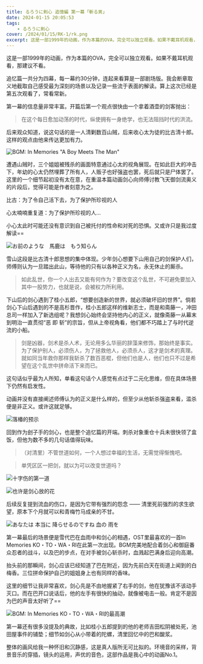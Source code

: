 ```yaml
---
title: るろうに剣心 追憶編 第一幕「斬る男」
date: 2024-01-15 20:05:53
tags:
    - るろうに剣心
cover: /2024/01/15/RK-1/rk.png
excerpt: 这是一部1999年的动画，作为本篇的OVA，完全可以独立观看。如果不戴耳机观看，那建议不看...
---
```


这是一部1999年的动画，作为本篇的OVA，完全可以独立观看。如果不戴耳机观看，那建议不看。

追忆篇一共分为四幕，每一幕约30分钟，连起来看算是一部剧场版。我会断章取义地截取自己感受最为深刻的场景以及记录一些流于表面的解读。算上这次已经是第五次观看了，常看常新。

第一幕的信息量非常丰富。开篇后第一个观点很快由一个拿着酒壶的剑客抛出：

> 在这个每日愈加动荡的时代，纵使拥有一身绝学，也无法阻挡时代的洪流。

后来观众知道，说这句话的是一人清剿数百山贼，后来收心太为徒的比古清十郎。这样的观点由他来传达更加有力。

![BGM: In Memories "A Boy Meets The Man"](A_boy_meets_the_man.png) 

遭遇山贼时，三个姐姐被残杀的画面特意通过心太的视角展现。在如此巨大的冲击下，年幼的心太仍然埋葬了所有人，人贩子也好强盗也罢，死后就只是尸体罢了。这里的一个细节起初没有太在意，在重温本篇动画剑心向师傅讨教飞天御剑流奥义的片段后，觉得可能是作者刻意为之。

比古：为了令自己活下去，为了保护所珍视的人

心太喃喃重复道：为了保护所珍视的人...

小心太此时可能还没有意识到自己被托付的性命和对死的恐惧。又或许只是我过度解读==

![お前のような　馬鹿は　もう知らん](snow.png)

雪山这段是比古清十郎思想的集中体现。少年剑心想要下山用自己的剑保护人们，师傅则认为一旦踏出此山，等待他的只有以各种正义为名，永无休止的厮杀。

> 如此乱世，你一个人出去又能有何作为？要改变这个乱世，不可避免要加入其中一股势力，也就是说，会被权力所利用。

下山后的剑心遇到了桂小五郎，“想要创造新的世界，就必须破坏旧的世界”。倘若剑心下山后遇到的不是高杉晋作，桂小五郎这样的维新志士，而是和斋藤一，冲田总司一样加入了新选组呢？我想剑心始终会坚持他内心的正义，就像斋藤一从幕末到明治一直贯彻“恶 即 斩”的宗旨，但从上帝视角看，他们都不巧踏上了与时代逆流的小船。

> 剑是凶器，剑术是杀人术，无论用多么华丽的辞藻来修饰，那始终是事实。为了保护别人，必须伤人，为了拯救他人，必须杀人，这才是剑术的真理。就如同当年救你那样我斩杀了数百恶棍，但他们也是人，他们也只不过是希望在这个乱世中拼命活下来而已。

这句话似乎最为人所知，单看这句话个人感觉有点过于二元化思维，但在具体场景下仍然有启发性。

动画并没有直接阐述师傅认为的正义是什么样的，但至少从他斩杀强盗来看，滥杀便是非正义。或许这就足够。

![落椿的预示](kenshin.png)

回到作为刽子手的剑心，也是整个追忆篇的开端。刺杀对象重仓十兵未很快领了盒饭，但他为数不多的几句话值得玩味。

> （对清里）不管世道如何，一个人想过幸福的生活，无需觉得惭愧吧。

> 单凭区区一把剑，就以为可以改变世道吗？

![十字伤的第一道](scar.png)

![也许是剑心放的花](kiyosato.png)

后续反复提到流血的伤口，是因为它带有强烈的怨念 —— 清里死前强烈的求生欲望，原本下个月就可以和青梅竹马成亲的不甘。

![あなたは 本当に 降らせるのですね 血の 雨を](tomoe.png)

第一幕最后的场景便是雪代巴在血雨中和剑心的相遇，OST里最喜欢的一首In Memories KO・TO・WA・RI在此第一次出现。BGM完美地配合着剑心和御庭番众忍者的战斗，以及巴的步点，在对手被剑心斩杀时，血溅起巴满身后迎向高潮。

抬头前的那瞬间，剑心应该已经知道了巴在附近，因为先前白天在街道上闻到的白梅香。三位拼命保护自己的姐姐身上也有同样的香味。

这里的细节让我非常喜欢，剑心先是不由地握紧了右手的剑，他在犹豫该不该动手灭口。而在巴开口说话后，他的左手有很快的抽动，就像被电击一般。肯定不是因为巴的声音太好听了==

![BGM: In Memories KO・TO・WA・RI的最高潮](ken.png)

第一幕还有很多没提及的典故，比如桂小五郎提到的他的老师吉田松阴被处死，池田屋事件的铺垫；细节如剑心从小带着的陀螺，清里回忆中的巴和酸浆。

整体的画风给我一种怀旧和沉静感，这是真人版所无可比拟的。环境音的采样，背景音乐的穿插，镜头的运用，声优的音色，这部作品是我心中的动画No.1。